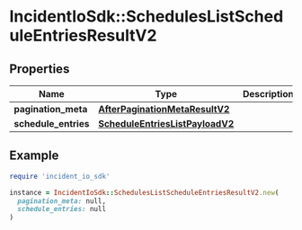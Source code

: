 # IncidentIoSdk::SchedulesListScheduleEntriesResultV2

## Properties

| Name | Type | Description | Notes |
| ---- | ---- | ----------- | ----- |
| **pagination_meta** | [**AfterPaginationMetaResultV2**](AfterPaginationMetaResultV2.md) |  | [optional] |
| **schedule_entries** | [**ScheduleEntriesListPayloadV2**](ScheduleEntriesListPayloadV2.md) |  |  |

## Example

```ruby
require 'incident_io_sdk'

instance = IncidentIoSdk::SchedulesListScheduleEntriesResultV2.new(
  pagination_meta: null,
  schedule_entries: null
)
```

